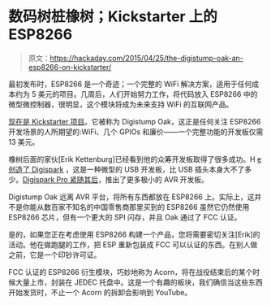 # 数码树桩橡树；Kickstarter 上的 ESP8266

> 原文：<https://hackaday.com/2015/04/25/the-digistump-oak-an-esp8266-on-kickstarter/>

最初发布时，ESP8266 是一个奇迹；一个完整的 WiFi 解决方案，适用于任何成本约为 5 美元的项目。几周后，人们开始努力工作，将代码放入 ESP8266 中的微型微控制器，很明显，这个模块将成为未来支持 WiFi 的互联网产品。

[现在是 Kickstarter 项目](https://www.kickstarter.com/projects/digistump/oak-by-digistump-wi-fi-for-all-things-arduino-comp)。它被称为 Digistump Oak，这正是任何关注 ESP8266 开发场景的人所期望的:WiFi、几个 GPIOs 和廉价——一个完整功能的开发板仅需 13 美元。

橡树后面的家伙[Erik Kettenburg]已经看到他的众筹开发板取得了很多成功。H [e 创造了 Digispark](https://www.kickstarter.com/projects/digistump/digispark-the-tiny-arduino-enabled-usb-dev-board/description) ，这是一种微型的 USB 开发板，比 USB 插头本身大不了多少。[Digispark Pro 紧随其后](https://www.kickstarter.com/projects/digistump/digispark-the-tiny-arduino-enabled-usb-dev-board/description)，推出了更多极小的 AVR 开发板。

Digistump Oak 远离 AVR 平台，将所有东西都放在 ESP8266 上。实际上，这并不是你能从数百家不知名的中国零售商那里买到的 ESP8266 虽然它仍然使用 ESP8266 芯片，但有一个更大的 SPI 闪存，并且 Oak 通过了 FCC 认证。

是的，如果您正在考虑使用 ESP8266 构建一个产品，您将需要密切关注[Erik]的活动。他在做跑腿的工作，把 ESP 重新包装成 FCC 可以认证的东西。在别人做之前，它是一个印钞许可证。

FCC 认证的 ESP8266 衍生模块，巧妙地称为 Acorn，将在战役结束后的某个时候大量上市，封装在 JEDEC 托盘中。这是一个有趣的板块，我们确信当这些东西开始发货时，不止一个 Acorn 的拆卸会影响到 YouTube。